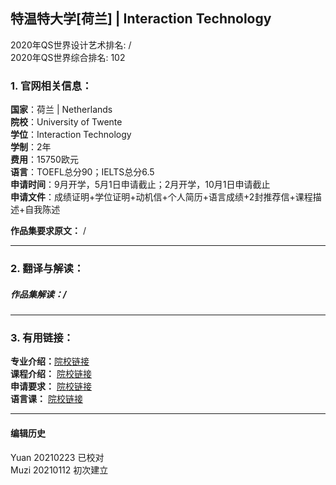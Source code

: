 ## 特温特大学[荷兰] | Interaction Technology

2020年QS世界设计艺术排名: /  
2020年QS世界综合排名: 102    

### 1. 官网相关信息：  
**国家**：荷兰 | Netherlands  
**院校**：University of Twente  
**学位**：Interaction Technology    
**学制**：2年    
**费用**：15750欧元    
**语言**：TOEFL总分90；IELTS总分6.5  
**申请时间**：9月开学，5月1日申请截止；2月开学，10月1日申请截止  
**申请文件**：成绩证明+学位证明+动机信+个人简历+语言成绩+2封推荐信+课程描述+自我陈述  

**作品集要求原文：** /  


---

### 2. 翻译与解读：

##### 作品集解读：/




---


### 3. 有用链接：

**专业介绍：**[院校链接](https://www.utwente.nl/en/education/master/programmes/interaction-technology/)  
**课程介绍：** [院校链接](https://www.utwente.nl/en/education/master/programmes/interaction-technology/programme/courses/#general-programme-structure)  
**申请要求：** [院校链接](https://www.utwente.nl/en/education/master/programmes/interaction-technology/admission/admission-international/)  
**语言课：** [院校链接](https://www.utwente.nl/en/ces/language-centre/courses/)  



---


#### 编辑历史  
Yuan 20210223 已校对  
Muzi 20210112 初次建立  
